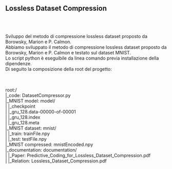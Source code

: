 <h2>Lossless Dataset Compression</h2><br>
<br>
<p>Sviluppo del metodo di compressione lossless dataset proposto da Borowsky, Marion e P. Calmon. <br>
Abbiamo sviluppato il metodo di compressione lossless dataset proposto da Borowsky, Marion e P. Calmon e testato sul dataset MNIST.<br>
Lo script python è eseguibile da linea comando previa installazione della dipendenze.<br>
Di seguito la composizione della root del progetto:</p><br>
<br>
root:/<br>
|_code: DatasetCompressor.py<br>
|_MNIST model: model/<br>
| |_checkpoint<br>
| |_gru_128.data-00000-of-00001<br>
| |_gru_128.index<br>
| |_gru_128.meta<br>
|_MNIST dataset: mnist/<br>
| |_train: trainFile.npy<br>
| |_test: testFile.npy<br>
|_MNIST compressed: mnistEncoded.npy<br>
|_documentation: documentation/<br>
| |_Paper: Predictive_Coding_for_Lossless_Dataset_Compression.pdf<br>
| |_Relation: Lossless_Dataset_Compression.pdf<br>